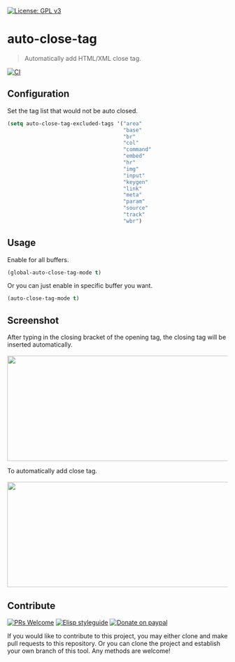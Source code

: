 [![License: GPL v3](https://img.shields.io/badge/License-GPL%20v3-blue.svg)](https://www.gnu.org/licenses/gpl-3.0)

# auto-close-tag
> Automatically add HTML/XML close tag.

[![CI](https://github.com/jcs-elpa/auto-close-tag/actions/workflows/test.yml/badge.svg)](https://github.com/jcs-elpa/auto-close-tag/actions/workflows/test.yml)

## Configuration

Set the tag list that would not be auto closed.

```el
(setq auto-close-tag-excluded-tags '("area"
                                     "base"
                                     "br"
                                     "col"
                                     "command"
                                     "embed"
                                     "hr"
                                     "img"
                                     "input"
                                     "keygen"
                                     "link"
                                     "meta"
                                     "param"
                                     "source"
                                     "track"
                                     "wbr")
```

## Usage

Enable for all buffers.

```el
(global-auto-close-tag-mode t)
```

Or you can just enable in specific buffer you want.

```el
(auto-close-tag-mode t)
```

## Screenshot

After typing in the closing bracket of the opening tag, the closing tag
will be inserted automatically. <br/><br/>
<img src="./etc/auto-close-tag-demo-1.gif" width="600" height="241"/>

To automatically add close tag. <br/><br/>
<img src="./etc/auto-close-tag-demo-2.gif" width="600" height="241"/>

## Contribute

[![PRs Welcome](https://img.shields.io/badge/PRs-welcome-brightgreen.svg)](http://makeapullrequest.com)
[![Elisp styleguide](https://img.shields.io/badge/elisp-style%20guide-purple)](https://github.com/bbatsov/emacs-lisp-style-guide)
[![Donate on paypal](https://img.shields.io/badge/paypal-donate-1?logo=paypal&color=blue)](https://www.paypal.me/jcs090218)

If you would like to contribute to this project, you may either 
clone and make pull requests to this repository. Or you can 
clone the project and establish your own branch of this tool. 
Any methods are welcome!
